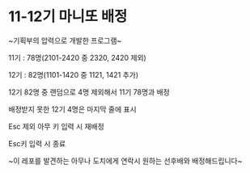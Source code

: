 # 11-12기 마니또 배정

~기획부의 압력으로 개발한 프로그램~

11기 : 78명(2101-2420 중 2320, 2420 제외)

12기 : 82명(1101-1420 중 1121, 1421 추가)

12기 82명 중 랜덤으로 4명 제외해서 11기 78명과 배정

배정받지 못한 12기 4명은 마지막 줄에 표시

Esc 제외 아무 키 입력 시 재배정

Esc키 입력 시 종료

~이 레포를 발견하는 아무나 도치에게 연락시 원하는 선후배와 배정해드립니다~
